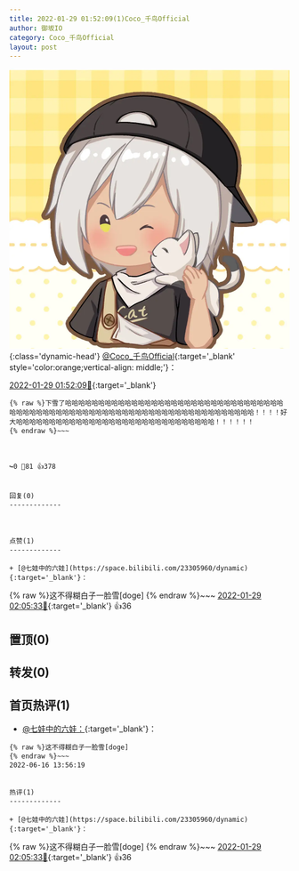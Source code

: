 ```yaml
---
title: 2022-01-29 01:52:09(1)Coco_千鸟Official
author: 御坂IO
category: Coco_千鸟Official
layout: post
---
```


![img](/images/85e485bc0dbd0cde4d15f24d7cffe9704618ad10.jpg){:class='dynamic-head'}
[@Coco_千鸟Official](https://space.bilibili.com/1891728206/dynamic){:target='_blank' style='color:orange;vertical-align: middle;'}：

[2022-01-29 01:52:09🔗](https://t.bilibili.com/620854397567846599){:target='_blank'}

~~~
{% raw %}下雪了哈哈哈哈哈哈哈哈哈哈哈哈哈哈哈哈哈哈哈哈哈哈哈哈哈哈哈哈哈哈哈哈哈哈哈哈哈哈哈哈哈哈哈哈哈哈哈哈哈哈哈哈哈哈哈哈哈哈哈哈哈哈哈哈哈哈哈哈哈哈！！！！好大哈哈哈哈哈哈哈哈哈哈哈哈哈哈哈哈哈哈哈哈哈哈哈哈哈哈哈哈哈哈！！！！！！
{% endraw %}~~~



↪️0 💬81 👍378


回复(0)
-------------



点赞(1)
-------------

+ [@七娃中的六娃](https://space.bilibili.com/23305960/dynamic){:target='_blank'}：
~~~
{% raw %}这不得糊白子一脸雪[doge]
{% endraw %}~~~
[2022-01-29 02:05:33🔗](https://t.bilibili.com/620854397567846599#reply100286561376){:target='_blank'} 👍36


置顶(0)
-------------



转发(0)
-------------



首页热评(1)
-------------

+ [@七娃中的六娃：](https://space.bilibili.com/23305960/dynamic){:target='_blank'}：
~~~
{% raw %}这不得糊白子一脸雪[doge]
{% endraw %}~~~
2022-06-16 13:56:19


热评(1)
-------------

+ [@七娃中的六娃](https://space.bilibili.com/23305960/dynamic){:target='_blank'}：
~~~
{% raw %}这不得糊白子一脸雪[doge]
{% endraw %}~~~
[2022-01-29 02:05:33🔗](https://t.bilibili.com/620854397567846599#reply100286561376){:target='_blank'} 👍36


